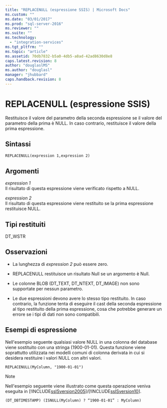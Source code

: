 ```yaml
---
title: "REPLACENULL (espressione SSIS) | Microsoft Docs"
ms.custom: ""
ms.date: "03/01/2017"
ms.prod: "sql-server-2016"
ms.reviewer: ""
ms.suite: ""
ms.technology: 
  - "integration-services"
ms.tgt_pltfrm: ""
ms.topic: "article"
ms.assetid: 70db7832-b5a0-4db5-a8ad-42ad8630d8e8
caps.latest.revision: 8
author: "douglaslMS"
ms.author: "douglasl"
manager: "jhubbard"
caps.handback.revision: 8
---
```

# REPLACENULL (espressione SSIS)
  Restituisce il valore del parametro della seconda espressione se il valore del parametro della prima è NULL. In caso contrario, restituisce il valore della prima espressione.  
  
## Sintassi  
  
```vb  
REPLACENULL(expression 1,expression 2)  
```  
  
## Argomenti  
 *expression 1*  
 Il risultato di questa espressione viene verificato rispetto a NULL.  
  
 *expression 2*  
 Il risultato di questa espressione viene restituito se la prima espressione restituisce NULL.  
  
## Tipi restituiti  
 DT_WSTR  
  
## Osservazioni  
  
-   La lunghezza di *expression 2* può essere zero.  
  
-   REPLACENULL restituisce un risultato Null se un argomento è Null.  
  
-   Le colonne BLOB (DT_TEXT, DT_NTEXT, DT_IMAGE) non sono supportate per nessun parametro.  
  
-   Le due espressioni devono avere lo stesso tipo restituito. In caso contrario, la funzione tenta di eseguire il cast della seconda espressione al tipo restituito della prima espressione, cosa che potrebbe generare un errore se i tipi di dati non sono compatibili.  
  
## Esempi di espressione  
 Nell'esempio seguente qualsiasi valore NULL in una colonna del database viene sostituito con una stringa (1900-01-01). Questa funzione viene soprattutto utilizzata nei modelli comuni di colonna derivata in cui si desidera restituire i valori NULL con altri valori.  
  
```  
REPLACENULL(MyColumn, "1900-01-01")  
```  
  
> [!NOTE]  
>  Nell'esempio seguente viene illustrato come questa operazione veniva eseguita in [!INCLUDE[ssISversion2005](../../includes/ssisversion2005-md.md)]/[!INCLUDE[ssISversion10](../../includes/ssisversion10-md.md)].  
  
```  
(DT_DBTIMESTAMP) (ISNULL(MyColumn) ? “1900-01-01” : MyColumn)   
```  
  
  